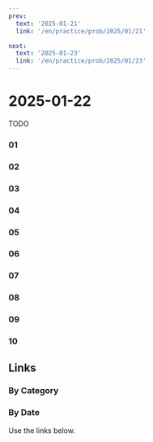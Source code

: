 ```yaml
---
prev:
  text: '2025-01-21'
  link: '/en/practice/prob/2025/01/21'

next:
  text: '2025-01-23'
  link: '/en/practice/prob/2025/01/23'
---
```


# 2025-01-22

TODO

### 01

### 02

### 03

### 04

### 05

### 06

### 07

### 08

### 09

### 10

## Links

[<Badge type="tip" text="Check Solution"/>](/en/learning/prob/2025/01/22)

### By Category

[<Badge type="tip" text="<--"/>](/en/practice/prob/2025/01/19)
[<Badge type="tip" text="Calendar"/>](/en/practice/calendar/2025/01)
[<Badge type="info" text="-->"/>](/en/practice/prob/2025/01/22#links)

### By Date

Use the links below.